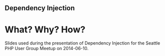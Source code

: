 ## Dependency Injection
# What? Why? How?

Slides used during the presentation of Dependency Injection for the Seattle PHP User Group Meetup on 2014-06-10.
